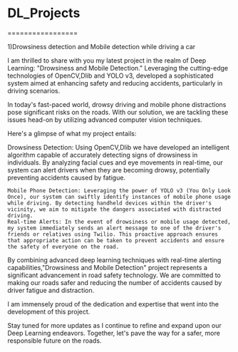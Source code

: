 # DL_Projects
=================

1)Drowsiness detection and Mobile detection while driving a car


I am thrilled to share with you my latest project in the realm of Deep Learning: "Drowsiness and Mobile Detection." Leveraging the cutting-edge technologies of OpenCV,Dlib and YOLO v3, developed a sophisticated system aimed at enhancing safety and reducing accidents, particularly in driving scenarios.

In today's fast-paced world, drowsy driving and mobile phone distractions pose significant risks on the roads. With our solution, we are tackling these issues head-on by utilizing advanced computer vision techniques.

Here's a glimpse of what my project entails:

Drowsiness Detection: Using OpenCV,Dlib we have developed an intelligent algorithm capable of accurately detecting signs of drowsiness in individuals. By analyzing facial cues and eye movements in real-time, our system can alert drivers when they are becoming drowsy, potentially preventing accidents caused by fatigue.

    Mobile Phone Detection: Leveraging the power of YOLO v3 (You Only Look Once), our system can swiftly identify instances of mobile phone usage while driving. By detecting handheld devices within the driver's vicinity, we aim to mitigate the dangers associated with distracted driving.
    Real-time Alerts: In the event of drowsiness or mobile usage detected, my system immediately sends an alert message to one of the driver's friends or relatives using Twilio. This proactive approach ensures that appropriate action can be taken to prevent accidents and ensure the safety of everyone on the road.                                                                  
By combining advanced deep learning techniques with real-time alerting capabilities,"Drowsiness and Mobile Detection" project represents a significant advancement in road safety technology. We are committed to making our roads safer and reducing the number of accidents caused by driver fatigue and distraction.

I am immensely proud of the dedication and expertise that went into the development of this project.

Stay tuned for more updates as I continue to refine and expand upon our Deep Learning endeavors. Together, let's pave the way for a safer, more responsible future on the roads.
